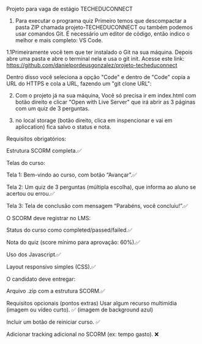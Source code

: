 Projeto para vaga de estágio TECHEDUCONNECT

1. Para executar o programa quiz
Primeiro temos que descompactar a pasta ZIP chamada projeto-TECHEDUCONNECT ou também podemos usar comandos Git. É necessário um editor de código, então indico o melhor e mais completo: VS Code.

1.1Primeiramente você tem que ter instalado o Git na sua máquina. Depois abre uma pasta e abre o terminal nela e usa o git init. Acesse este link: https://github.com/danielpordeusgonzalez/projeto-techeduconnect

Dentro disso você seleciona a opção "Code" e dentro de "Code" copia a URL do HTTPS e cola a URL, fazendo um "git clone URL":

2. Com o projeto já na sua máquina, Você só precisa ir em index.html com botão direito e clicar "Open with Live Server" que irá abrir as 3 páginas com um quiz de 3 perguntas.

3. no local storage (botão direito, clica em inspencionar e vai em apliccation) fica salvo o status e nota.

Requisitos obrigatórios:

Estrutura SCORM completa.✅

Telas do curso:

Tela 1: Bem-vindo ao curso, com botão “Avançar”.✅


Tela 2: Um quiz de 3 perguntas (múltipla escolha), que informa ao aluno se acertou ou errou.✅


Tela 3: Tela de conclusão com mensagem “Parabéns, você concluiu!”.✅


O SCORM deve registrar no LMS:


Status do curso como completed/passed/failed.✅


Nota do quiz (score mínimo para aprovação: 60%).✅


Uso dos Javascript.✅


Layout responsivo simples (CSS).✅


O candidato deve entregar:


Arquivo .zip com a estrutura SCORM.✅



Requisitos opcionais (pontos extras)
Usar algum recurso multimídia (imagem ou vídeo curto). ✅ (imagem de background azul)


Incluir um botão de reiniciar curso. ✅


Adicionar tracking adicional no SCORM (ex: tempo gasto). ❌
